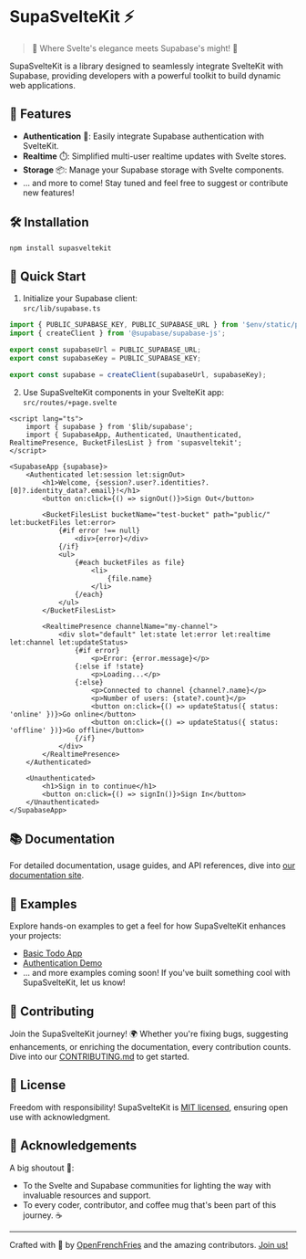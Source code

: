 # SupaSvelteKit ⚡

> 🌟 Where Svelte's elegance meets Supabase's might! 🌟

SupaSvelteKit is a library designed to seamlessly integrate SvelteKit with Supabase, providing developers with a powerful toolkit to build dynamic web applications.

## 🎉 Features

- **Authentication** 🔐: Easily integrate Supabase authentication with SvelteKit.
- **Realtime** ⏱️: Simplified multi-user realtime updates with Svelte stores.
- **Storage** 📦: Manage your Supabase storage with Svelte components.
- ... and more to come! Stay tuned and feel free to suggest or contribute new features!

## 🛠 Installation

```bash
npm install supasveltekit
```

## 🚀 Quick Start

1. Initialize your Supabase client:  
```src/lib/supabase.ts```
```ts
import { PUBLIC_SUPABASE_KEY, PUBLIC_SUPABASE_URL } from '$env/static/public';
import { createClient } from '@supabase/supabase-js';

export const supabaseUrl = PUBLIC_SUPABASE_URL;
export const supabaseKey = PUBLIC_SUPABASE_KEY;

export const supabase = createClient(supabaseUrl, supabaseKey);
```

2. Use SupaSvelteKit components in your SvelteKit app:  
```src/routes/+page.svelte```
```svelte
<script lang="ts">
	import { supabase } from '$lib/supabase';
	import { SupabaseApp, Authenticated, Unauthenticated, RealtimePresence, BucketFilesList } from 'supasveltekit';
</script>

<SupabaseApp {supabase}>
	<Authenticated let:session let:signOut>
		<h1>Welcome, {session?.user?.identities?.[0]?.identity_data?.email}!</h1>
		<button on:click={() => signOut()}>Sign Out</button>

		<BucketFilesList bucketName="test-bucket" path="public/" let:bucketFiles let:error>
			{#if error !== null}
				<div>{error}</div>
			{/if}
			<ul>
				{#each bucketFiles as file}
					<li>
						{file.name}
					</li>
				{/each}
			</ul>
		</BucketFilesList>

		<RealtimePresence channelName="my-channel">
			<div slot="default" let:state let:error let:realtime let:channel let:updateStatus>
				{#if error}
					<p>Error: {error.message}</p>
				{:else if !state}
					<p>Loading...</p>
				{:else}
					<p>Connected to channel {channel?.name}</p>
					<p>Number of users: {state?.count}</p>
					<button on:click={() => updateStatus({ status: 'online' })}>Go online</button>
					<button on:click={() => updateStatus({ status: 'offline' })}>Go offline</button>
				{/if}
			</div>
		</RealtimePresence>
	</Authenticated>

	<Unauthenticated>
		<h1>Sign in to continue</h1>
		<button on:click={() => signIn()}>Sign In</button>
	</Unauthenticated>
</SupabaseApp>
```

## 📚 Documentation

For detailed documentation, usage guides, and API references, dive into [our documentation site](http://SupaSvelteKit.openfrenchfries.com/).

## 📖 Examples

Explore hands-on examples to get a feel for how SupaSvelteKit enhances your projects:

- [Basic Todo App](https://github.com/OpenFrenchFries/supasveltekit-example-todo)
- [Authentication Demo](https://github.com/orgs/OpenFrenchFries/repositories)
- ... and more examples coming soon! If you've built something cool with SupaSvelteKit, let us know!

## 💪 Contributing

Join the SupaSvelteKit journey! 🌍 Whether you're fixing bugs, suggesting enhancements, or enriching the documentation, every contribution counts. Dive into our [CONTRIBUTING.md](.github/CONTRIBUTING.md) to get started.

## 📜 License

Freedom with responsibility! SupaSvelteKit is [MIT licensed](LICENSE), ensuring open use with acknowledgment.

## 🙌 Acknowledgements

A big shoutout 📣:

- To the Svelte and Supabase communities for lighting the way with invaluable resources and support.
- To every coder, contributor, and coffee mug that's been part of this journey. ☕

---

Crafted with 🧡 by [OpenFrenchFries](https://github.com/OpenFrenchFries) and the amazing contributors. [Join us!](.github/CONTRIBUTING.md)
